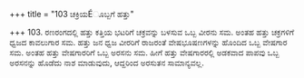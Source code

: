+++
title = "103 ಚಕ್ರಿಯÉೂಬ್ಬಗೆ ಹತ್ತು"

+++
103. ರಣರಂಗದಲ್ಲಿ ಹತ್ತು ಕತ್ತಿಯ ಭಟರಿಗೆ ಚಕ್ರವನ್ನು ಬಳಸುವ ಒಬ್ಬ ವೀರನು ಸಮ. ಅಂತಹ ಹತ್ತು ಚಕ್ರಗಳಿಗೆ ಧ್ವಜದ ಕಾವಲುಗಾರ ಸಮ. ಹತ್ತು ಜನ ಧ್ವಜ ವೀರರಿಗೆ ರಾಜರಂತೆ ವೇಷಭೂಷಣಗಳನ್ನು ಹೊಂದಿದ ಒಬ್ಬ ವೇಷಗಾರ ಸಮ. ಅಂತಹ ಹತ್ತು ವೇಷಗಾರರಿಗೆ ಒಬ್ಬ ಅರಸನು ಸಮ. ಹೀಗೆ ಹತ್ತು ವೇಷಗಾರರಲ್ಲಿ ಅಡಕವಾದ ಪಾಪವು ಒಬ್ಬ ಅರಸನನ್ನು ಹೊಡೆದು ನಾಶ ಮಾಡುವುದು, ಆದ್ದರಿಂದ ಅರಸುತನ ಸಾಮಾನ್ಯವಲ್ಲ.